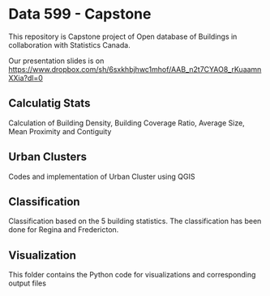 # Data 599 - Capstone
This repository is Capstone project of Open database of Buildings in collaboration with Statistics Canada.

Our presentation slides is on https://www.dropbox.com/sh/6sxkhbjhwc1mhof/AAB_n2t7CYAO8_rKuaamnXXia?dl=0

## Calculatig Stats
Calculation of Building Density, Building Coverage Ratio, Average Size, Mean Proximity and Contiguity

## Urban Clusters
Codes and implementation of Urban Cluster using QGIS

## Classification
Classification based on the 5 building statistics. The classification has been done for Regina and Fredericton.

## Visualization
This folder contains the Python code for visualizations and corresponding output files
